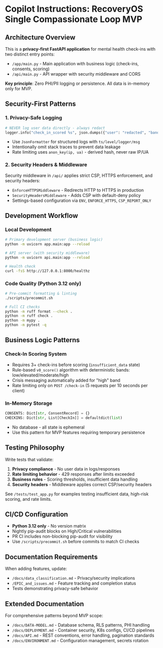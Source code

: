 # Copilot Instructions: RecoveryOS Single Compassionate Loop MVP

## Architecture Overview

This is a **privacy-first FastAPI application** for mental health check-ins with two distinct entry points:
- `/app/main.py` - Main application with business logic (check-ins, consents, scoring)
- `/api/main.py` - API wrapper with security middleware and CORS

**Key principle**: Zero PHI/PII logging or persistence. All data is in-memory only for MVP.

## Security-First Patterns

### 1. Privacy-Safe Logging
```python
# NEVER log user data directly - always redact
logger.info("check_in_scored %s", json.dumps({"user": "redacted", "band": band, "score": score}))
```
- Use `JsonFormatter` for structured logs with `ts/level/logger/msg`
- Intentionally omit stack traces to prevent data leakage
- Rate limiting uses `anon_key(ip, ua)` - derived hash, never raw IP/UA

### 2. Security Headers & Middleware
Security middleware in `/api/` applies strict CSP, HTTPS enforcement, and security headers:
- `EnforceHTTPSMiddleware` - Redirects HTTP to HTTPS in production
- `SecurityHeadersMiddleware` - Adds CSP with default-deny policy
- Settings-based configuration via `ENV`, `ENFORCE_HTTPS`, `CSP_REPORT_ONLY`

## Development Workflow

### Local Development
```bash
# Primary development server (business logic)
python -m uvicorn app.main:app --reload

# API server (with security middleware)  
python -m uvicorn api.main:app --reload

# Health check
curl -fsS http://127.0.0.1:8000/healthz
```

### Code Quality (Python 3.12 only)
```bash
# Pre-commit formatting & linting
./scripts/precommit.sh

# Full CI checks
python -m ruff format --check .
python -m ruff check .
python -m mypy .
python -m pytest -q
```

## Business Logic Patterns

### Check-In Scoring System
- Requires 3+ check-ins before scoring (`insufficient_data` state)
- Rule-based `v0_score()` algorithm with deterministic bands: low/elevated/moderate/high
- Crisis messaging automatically added for "high" band
- Rate limiting only on `POST /check-in` (5 requests per 10 seconds per client)

### In-Memory Storage
```python
CONSENTS: Dict[str, ConsentRecord] = {}
CHECKINS: Dict[str, List[CheckIn]] = defaultdict(list)
```
- No database - all state is ephemeral
- Use this pattern for MVP features requiring temporary persistence

## Testing Philosophy

Write tests that validate:
1. **Privacy compliance** - No user data in logs/responses
2. **Rate limiting behavior** - 429 responses after limits exceeded  
3. **Business rules** - Scoring thresholds, insufficient data handling
4. **Security headers** - Middleware applies correct CSP/security headers

See `/tests/test_app.py` for examples testing insufficient data, high-risk scoring, and rate limits.

## CI/CD Configuration

- **Python 3.12 only** - No version matrix
- Nightly pip-audit blocks on High/Critical vulnerabilities
- PR CI includes non-blocking pip-audit for visibility
- Use `/scripts/precommit.sh` before commits to match CI checks

## Documentation Requirements

When adding features, update:
- `/docs/data_classification.md` - Privacy/security implications
- `/EPIC_and_issues.md` - Feature tracking and completion status
- Tests demonstrating privacy-safe behavior

## Extended Documentation

For comprehensive patterns beyond MVP scope:
- `/docs/DATA-MODEL.md` - Database schema, RLS patterns, PHI handling
- `/docs/DEPLOYMENT.md` - Container security, K8s configs, CI/CD pipelines  
- `/docs/API.md` - REST conventions, error handling, pagination standards
- `/docs/ENVIRONMENT.md` - Configuration management, secrets rotation